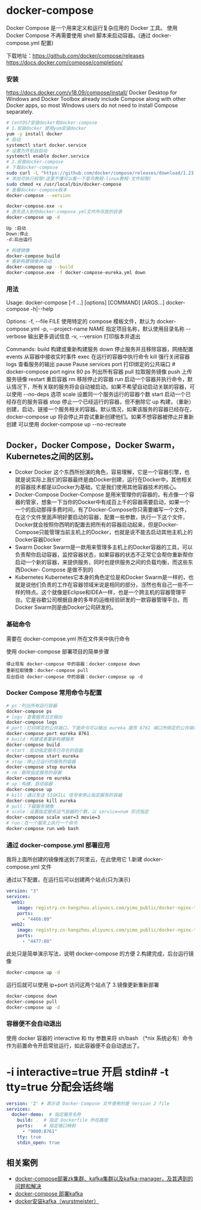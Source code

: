 # docker-compose
<!-- @author DHJT 2019-12-26 -->
Docker Compose 是一个用来定义和运行复杂应用的 Docker 工具。
使用 Docker Compose 不再需要使用 shell 脚本来启动容器。(通过 docker-compose.yml 配置)

下载地址：https://github.com/docker/compose/releases
https://docs.docker.com/compose/completion/

### 安装
https://docs.docker.com/v18.09/compose/install/
Docker Desktop for Windows and Docker Toolbox already include Compose along with other Docker apps, so most Windows users do not need to install Compose separately.

```sh
# CentOS7安装docker和docker-compose
# 1.安装docker 使用yum安装docker
yum -y install docker
# 启动
systemctl start docker.service
# 设置为开机自启动
systemctl enable docker.service
# 2.安装docker-compose
# 下载docker-compose
sudo curl -L "https://github.com/docker/compose/releases/download/1.23.2/docker-compose-$(uname -s)-$(uname -m)" -o /usr/local/bin/docker-compose
# 添加可执行权限(这里不懂可以看一下菜鸟教程-linux教程-文件权限)
sudo chmod +x /usr/local/bin/docker-compose
# 查看docker-compose版本
docker-compose --version

docker-compose.exe -v
# 首先进入到你docker-compose.yml文件所存放的目录
docker-compose up -d

Up :启动
Down:停止
-d:后台运行

# 构建镜像
docker-compose build
# 重新构建镜像并启动
docker-compose up --build
docker-compose.exe -f docker-compose-eureka.yml down
```
### 用法
Usage:
  docker-compose [-f <arg>...] [options] [COMMAND] [ARGS...]
  docker-compose -h|--help

Options:
  -f, --file FILE             使用特定的 compose 模板文件，默认为 docker-compose.yml
  -p, --project-name NAME     指定项目名称，默认使用目录名称
  --verbose                  输出更多调试信息
  -v, --version               打印版本并退出

Commands:
  build              构建或重新构建服务
  down               停止服务并且移除容器，网络配置
  events             从容器中接收实时事件
  exec               在运行的容器中执行命令
  kill               强行关闭容器
  logs               查看服务的输出
  pause              Pause services
  port               打印绑定的公共端口 # docker-compose port nginx 80
  ps                 列出所有容器
  pull               拉取服务镜像
  push               上传服务镜像
  restart            重启容器
  rm                 移除停止的容器
  run                启动一个容器并执行命令，默认情况下，所有关联的服务将会自动被启动。如果不希望自动启动关联的容器，可以使用 --no-deps 选项
  scale              设置同一个服务运行的容器个数
  start              启动一个已经存在的服务容器
  stop               停止一个已经运行的容器，但不删除它
  up                 构建，（重新）创建，启动，链接一个服务相关的容器。默认情况，如果该服务的容器已经存在， 
                     docker-compose up 将会停止并尝试重新创建他们。如果不想容器被停止并重新创建
                     可以使用 docker-compose up --no-recreate

## Docker，Docker Compose，Docker Swarm，Kubernetes之间的区别。
- Dcoker Docker 这个东西所扮演的角色，容易理解，它是一个容器引擎，也就是说实际上我们的容器最终是由Docker创建，运行在Docker中，其他相关的容器技术都是以Docker为基础，它是我们使用其他容器技术的核心。
- Docker-Compose Docker-Compose 是用米管理你的容器的，有点像一个容器的管家，想象一下当你的Docker中有成百上千的容器需要启动，如果一个一个的启动那得多费时间，有了Docker-Compose你只需要编写一个文件，在这个文件里面声明好要启动的容器，配置一些参数，执行一下这个文件，Docker就会按照你西明的配置去把所有的容器启动起来，但是Docker-
Compose只能管理当前主机上的Docker，也就是说不能去启动其他主机上的Docker容器Docker
- Swarm Docker Swarm是一款用来管理多主机上的Docker容器的工具，可以负责帮你启动容器，监控容器状态，如果容器的状态不正常它会帮你重新帮你启动一个新的容器，来提供服务，同时也提供服务之间的负载均衡，而这些东西Docker-
Compose 是做不到的
- Kubernetes Kubernetes它本身的角色定位是和Docker Swarm是一样的，也就是说他们负责的工作在容器领域米说是相同的部分，当然也有自己一些不一样的特点。这个就像是Eclipse和IDEA一样，也是一个跨主机的容器管理平台。它是谷歇公司根据自身的多年的运维经验研发的一款容器管理平台。而Docker Swarm则是由Docker公司研发的。

### 基础命令

需要在 docker-compose.yml 所在文件夹中执行命令

使用 docker-compose 部署项目的简单步骤

    停止现有 docker-compose 中的容器：docker-compose down
    重新拉取镜像：docker-compose pull
    后台启动 docker-compose 中的容器：docker-compose up -d

### Docker Compose 常用命令与配置
```sh
# ps：列出所有运行容器
docker-compose ps
# logs：查看服务日志输出
docker-compose logs
# port：打印绑定的公共端口，下面命令可以输出 eureka 服务 8761 端口所绑定的公共端口
docker-compose port eureka 8761
# build：构建或者重新构建服务
docker-compose build
# start：启动指定服务已存在的容器
docker-compose start eureka
# stop：停止已运行的服务的容器
docker-compose stop eureka
# rm：删除指定服务的容器
docker-compose rm eureka
# up：构建、启动容器
docker-compose up
# kill：通过发送 SIGKILL 信号来停止指定服务的容器
docker-compose kill eureka
# pull：下载服务镜像
# scale：设置指定服务运气容器的个数，以 service=num 形式指定
docker-compose scale user=3 movie=3
# run：在一个服务上执行一个命令
docker-compose run web bash
```

### 通过 docker-compose.yml 部署应用

我将上面所创建的镜像推送到了阿里云，在此使用它
1.新建 docker-compose.yml 文件

通过以下配置，在运行后可以创建两个站点(只为演示)
```yaml
version: "3"
services:
  web1:
    image: registry.cn-hangzhou.aliyuncs.com/yimo_public/docker-nginx-test:latest
    ports:
      - "4466:80"
  web2:
    image: registry.cn-hangzhou.aliyuncs.com/yimo_public/docker-nginx-test:latest
    ports:
      - "4477:80"
```

此处只是简单演示写法，说明 docker-compose 的方便
2.构建完成，后台运行镜像
```sh
docker-compose up -d
```
运行后就可以使用 ip+port 访问这两个站点了
3.镜像更新重新部署
```sh
docker-compose down
docker-compose pull
docker-compose up -d
```

### 容器便不会自动退出
使用 docker 容器的 interactive 和 tty 参数来将 sh/bash （*nix 系统必有）命令作为前置命令开启常驻运行，如此容器便不会自动退出了。

# -i interactive=true 开启 stdin# -t tty=true 分配会话终端
```yaml
version: '2' # 表示该 Docker-Compose 文件使用的是 Version 2 file
services:
  docker-demo:  # 指定服务名称
    build: .  # 指定 Dockerfile 所在路径
    ports:    # 指定端口映射
      - "9000:8761"
    tty: true
    stdin_open: true
```

## 相关案例
- [docker-compose部署zk集群、kafka集群以及kafka-manager，及其遇到的问题和解决](https://www.cnblogs.com/jay763190097/p/10292227.html)
- [docker-compose 部署kafka](https://blog.csdn.net/Crystalqy/article/details/94006936)
- [docker安装kafka（wurstmeister）](https://blog.csdn.net/C1041067258/article/details/97616574)